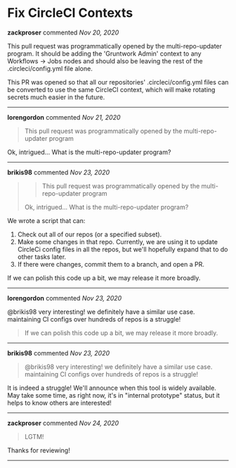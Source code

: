 # Fix CircleCI Contexts

**zackproser** commented *Nov 20, 2020*

This pull request was programmatically opened by the multi-repo-updater program. It should be adding the 'Gruntwork Admin' context to any Workflows -> Jobs nodes and should also be leaving the rest of the .circleci/config.yml file alone. 

 This PR was opened so that all our repositories' .circleci/config.yml files can be converted to use the same CircleCI context, which will make rotating secrets much easier in the future.
<br />
***


**lorengordon** commented *Nov 21, 2020*

> This pull request was programmatically opened by the multi-repo-updater program

Ok, intrigued... What is the multi-repo-updater program?
***

**brikis98** commented *Nov 23, 2020*

> > This pull request was programmatically opened by the multi-repo-updater program
> 
> Ok, intrigued... What is the multi-repo-updater program?

We wrote a script that can:

1. Check out all of our repos (or a specified subset).
1. Make some changes in that repo. Currently, we are using it to update CircleCi config files in all the repos, but we'll hopefully expand that to do other tasks later.
1. If there were changes, commit them to a branch, and open a PR.

If we can polish this code up a bit, we may release it more broadly.
***

**lorengordon** commented *Nov 23, 2020*

@brikis98 very interesting! we definitely have a similar use case. maintaining CI configs over hundreds of repos is a struggle!

> If we can polish this code up a bit, we may release it more broadly.


***

**brikis98** commented *Nov 23, 2020*

> @brikis98 very interesting! we definitely have a similar use case. maintaining CI configs over hundreds of repos is a struggle!

It is indeed a struggle! We'll announce when this tool is widely available. May take some time, as right now, it's in "internal prototype" status, but it helps to know others are interested!
***

**zackproser** commented *Nov 24, 2020*

> LGTM!

Thanks for reviewing!
***

